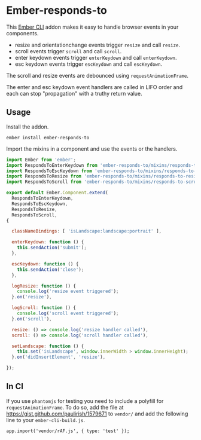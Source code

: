 # Ember-responds-to

This [Ember CLI](http://www.ember-cli.com/) addon makes it easy to handle browser events in your components.

* resize and orientationchange events trigger `resize` and call `resize`.
* scroll events trigger `scroll` and call `scroll`.
* enter keydown events trigger `enterKeydown` and call `enterKeydown`.
* esc keydown events trigger `escKeydown` and call `escKeydown`.

The scroll and resize events are debounced using `requestAnimationFrame`.

The enter and esc keydown event handlers are called in LIFO order and each can stop "propagation" with a truthy return value.

## Usage

Install the addon.

`ember install ember-responds-to`

Import the mixins in a component and use the events or the handlers.

```javascript
import Ember from 'ember';
import RespondsToEnterKeydown from 'ember-responds-to/mixins/responds-to-enter-keydown';
import RespondsToEscKeydown from 'ember-responds-to/mixins/responds-to-esc-keydown';
import RespondsToResize from 'ember-responds-to/mixins/responds-to-resize';
import RespondsToScroll from 'ember-responds-to/mixins/responds-to-scroll';

export default Ember.Component.extend(
  RespondsToEnterKeydown,
  RespondsToEscKeydown,
  RespondsToResize,
  RespondsToScroll,
{

  classNameBindings: [ 'isLandscape:landscape:portrait' ],

  enterKeydown: function () {
    this.sendAction('submit');
  },

  escKeydown: function () {
    this.sendAction('close');
  },

  logResize: function () {
    console.log('resize event triggered');
  }.on('resize'),

  logScroll: function () {
    console.log('scroll event triggered');
  }.on('scroll'),

  resize: () => console.log('resize handler called'),
  scroll: () => console.log('scroll handler called'),

  setLandscape: function () {
    this.set('isLandscape', window.innerWidth > window.innerHeight);
  }.on('didInsertElement', 'resize'),

});

```

## In CI
If you use `phantomjs` for testing you need to include a polyfill for `requestAnimationFrame`. To do so, add the file at https://gist.github.com/paulirish/1579671 to `vendor/` and add the following line to your `ember-cli-build.js`.

```
app.import('vendor/rAF.js', { type: 'test' });
```
